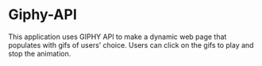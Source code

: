 # Giphy-API
This application uses GIPHY API to make a dynamic web page that populates with gifs of users’ choice. Users can click on the gifs to play and stop the animation.